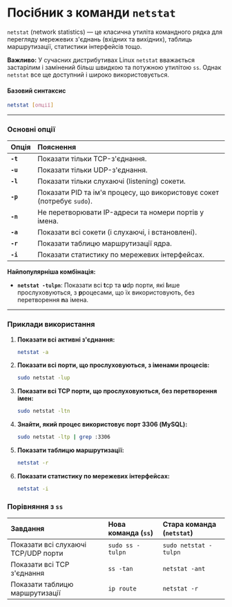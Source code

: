 # Посібник з команди `netstat`

`netstat` (network statistics) — це класична утиліта командного рядка для перегляду мережевих з'єднань (вхідних та вихідних), таблиць маршрутизації, статистики інтерфейсів тощо.

**Важливо:** У сучасних дистрибутивах Linux `netstat` вважається застарілим і замінений більш швидкою та потужною утилітою `ss`. Однак `netstat` все ще доступний і широко використовується.

#### **Базовий синтаксис**

```bash
netstat [опції]
```

---

### **Основні опції**

| Опція | Пояснення |
| :--- | :--- |
| **`-t`** | Показати тільки TCP-з'єднання. |
| **`-u`** | Показати тільки UDP-з'єднання. |
| **`-l`** | Показати тільки слухаючі (listening) сокети. |
| **`-p`** | Показати PID та ім'я процесу, що використовує сокет (потребує `sudo`). |
| **`-n`** | Не перетворювати IP-адреси та номери портів у імена. |
| **`-a`** | Показати всі сокети (і слухаючі, і встановлені). |
| **`-r`** | Показати таблицю маршрутизації ядра. |
| **`-i`** | Показати статистику по мережевих інтерфейсах. |

**Найпопулярніша комбінація:**
*   **`netstat -tulpn`**: Показати всі **t**cp та **u**dp порти, які **l**ише прослуховуються, з **p**роцесами, що їх використовують, без перетворення **n**а імена.

---

### **Приклади використання**

1.  **Показати всі активні з'єднання:**
    ```bash
    netstat -a
    ```

2.  **Показати всі порти, що прослуховуються, з іменами процесів:**
    ```bash
    sudo netstat -lup
    ```

3.  **Показати всі TCP порти, що прослуховуються, без перетворення імен:**
    ```bash
    sudo netstat -ltn
    ```

4.  **Знайти, який процес використовує порт 3306 (MySQL):**
    ```bash
    sudo netstat -ltp | grep :3306
    ```

5.  **Показати таблицю маршрутизації:**
    ```bash
    netstat -r
    ```

6.  **Показати статистику по мережевих інтерфейсах:**
    ```bash
    netstat -i
    ```

### **Порівняння з `ss`**

| Завдання | Нова команда (`ss`) | Стара команда (`netstat`) |
| :--- | :--- | :--- |
| Показати всі слухаючі TCP/UDP порти | `sudo ss -tulpn` | `sudo netstat -tulpn` |
| Показати всі TCP з'єднання | `ss -tan` | `netstat -ant` |
| Показати таблицю маршрутизації | `ip route` | `netstat -r` |